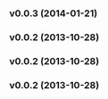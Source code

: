 <a name="v0.0.3"></a>
### v0.0.3 (2014-01-21)

<a name="v0.0.2"></a>
### v0.0.2 (2013-10-28)

<a name="v0.0.2"></a>
### v0.0.2 (2013-10-28)

<a name="v0.0.2"></a>
### v0.0.2 (2013-10-28)

